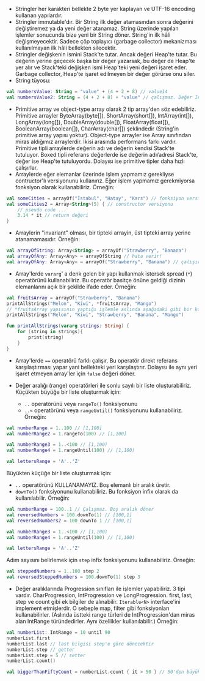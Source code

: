 * Stringler her karakteri bellekte 2 byte yer kaplayan ve UTF-16 encoding kullanan yapılardır. 
* Stringler immutable'dır. Bir String ilk değer atamasından sonra değerini değiştiremez ya da yeni değer atanamaz. String üzerinde yapılan işlemler sonucunda bize yeni bir String döner. String'in ilk hâli değişmeyecektir. Sadece çöp toplayıcı (garbage collector) mekanizması kullanılmayan ilk hâli bellekten silecektir.
* Stringler değişkenin ismini Stack'te tutar. Ancak değeri Heap'te tutar. Bu değerin yerine geçecek başka bir değer yazarsak, bu değer de Heap'te yer alır ve Stack'teki değişken ismi Heap'teki yeni değeri işaret eder. Garbage collector, Heap'te işaret edilmeyen bir değer görürse onu siler.
* String tüyosu:
```kotlin
val numbersValue: String = "value" + (4 + 2 + 8) // value14
val numbersValue2: String = (4 + 2 + 8) + "value" // çalışmaz. Değer Int olarak belirlenir burada + operatörü çalışmaz.
```

* Primitive array ve object-type array olarak 2 tip array'den söz edebiliriz. Primitive arrayler ByteArray(byte[]), ShortArray(short[]), IntArray(int[]), LongArray(long[]), DoubleArray(double[]), FloatArray(float[]), BooleanArray(boolean[]), CharArray(char[]) şeklindedir (String'in primitive array yapısı yoktur). Object-type arrayler ise Array sınıfından miras aldığımız arraylerdir. İkisi arasında performans farkı vardır.  Primitive tipli arraylerde değerin adı ve değerin kendisi Stack'te tutuluyor. Boxed tipli referans değerlerde ise değerin adı/adresi Stack'te, değer ise Heap'te tutuluyordu. Dolayısı ise primitive tipler daha hızlı çalışırlar.
* Arraylerde eğer elemanlar üzerinde işlem yapmamız gerekliyse contructor'lı versiyonunu kullanırız. Eğer işlem yapmamız gerekmiyorsa fonksiyon olarak kullanabiliriz. Örneğin:

```kotlin
val someCities = arrayOf("İstabul", "Hatay", "Kars") // fonksiyon versiyonu
val someCities2 = Array<String>(5) { // constructor versiyonu
	// pseudo code ...
	3.14 * it // return değeri
}
```

* Arraylerin "invariant" olması, bir tipteki arrayin, üst tipteki array yerine atanamamasıdır. Örneğin:
  
```kotlin
val arrayOfString: Array<String> = arrayOf("Strawberry", "Banana")
val arrayOfAny: Array<Any> = arrayOfString // hata verir!
val arrayOfAny: Array<Any> = arrayOf("Strawberry", "Banana") // çalışır
```

* Array'lerde `vararg`' a denk gelen bir yapı kullanmak istersek spread (`*`) operatörünü kullanabiliriz. Bu operatör basitçe önüne geldiği dizinin elemanlarını açık bir şekilde ifade eder. Örneğin:
  
```kotlin
val fruitsArray = arrayOf("Strawberry", "Banana")
printAllStrings("Melon", "Kiwi", *fruitsArray, "Mango") 
// *fruitsArray yapısının yaptığı işlemle aslında aşağıdaki gibi bir kod yazılmış oluyor arka tarafta
printAllStrings("Melon", "Kiwi", "Strawberry", "Banana", "Mango") 

fun printAllStrings(vararg strings: String) {
	for (string in strings){
		print(string)
	}
}
```

* Array'lerde `==` operatörü farklı çalışır. Bu operatör direkt referans karşılaştırması yapar yani bellekteki yeri karşılaştırır. Dolayısı ile aynı yeri işaret etmeyen array'ler için `false` değeri döner.
  
* Değer aralığı (range) operatörleri ile sonlu sayılı bir liste oluşturabiliriz. Küçükten büyüğe bir liste oluşturmak için:
	* `..` operatörünü veya `rangeTo()` fonksiyonunu
	* `..<` operatörünü veya `rangeUntil()` fonksiyonunu kullanabiliriz. Örneğin:

```kotlin
val numberRange = 1..100 // [1,100]
val numberRange2 = 1.rangeTo(100) // [1,100]

val numberRange3 = 1..<100 // [1,100)
val numberRange4 = 1.rangeUntil(100) // [1,100)

val lettersRange = 'A'..'Z'
```

Büyükten küçüğe bir liste oluşturmak için:
 * `..` operatörünü KULLANAMAYIZ. Boş elemanlı bir aralık üretir.
 * `downTo()` fonksiyonunu kullanabiliriz. Bu fonksiyon infix olarak da kullanılabilir. Örneğin:
   
```kotlin
val numberRange = 100..1 // Çalışmaz. Boş aralık döner
val reversedNumbers = 100.downTo(1) // [100,1]
val reversedNumbers2 = 100 downTo 1 // [100,1]

val numberRange3 = 1..<100 // [1,100)
val numberRange4 = 1.rangeUntil(100) // [1,100)

val lettersRange = 'A'..'Z'
```

Adım sayısını belirlemek için `step` infix fonksiyonunu kullanabiliriz. Örneğin:

```kotlin
val steppedNumbers = 1..100 step 2
val reversedSteppedNumbers = 100.downTo(1) step 3
```

* Değer aralıklarında Progression sınıfları ile işlemler yapabiliriz. 3 tipi vardır. CharProgression, IntProgression ve LongProgression. first, last, step ve count gibi ek bilgiler de alınabilir. `Iterable<N>` interface'ini implement etmişlerdir. O sebeple map, filter gibi fonksiyonları kullanabilirler. (Aslında üstteki range türleri de IntProgression'dan miras alan IntRange türündedirler. Aynı özellikler kullanılabilir.) Örneğin:

```kotlin
val numberList: IntRange = 10 until 90
numberList.first
numberList.last // last bilgisi step'e göre dönecektir
numberList.step // getter
numberList.step = 5 // setter
numberList.count()

val biggerThanFiftyCount = numberList.count { it > 50 } // 50'den büyükleri say
```
